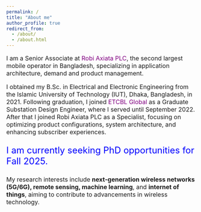 ```yaml
---
permalink: /
title: "About me"
author_profile: true
redirect_from: 
  - /about/
  - /about.html
---
```


<p style="font-size: 16px;">
I am a Senior Associate at <a href="https://www.robi.com.bd/en" style="text-decoration: none; color: purple;">Robi Axiata PLC</a>, the second largest mobile operator in Bangladesh, specializing in application architecture, demand and product management.
</p>
<p style="font-size: 16px;">
I obtained my B.Sc. in Electrical and Electronic Engineering from the Islamic University of Technology (IUT), Dhaka, Bangladesh, in 2021. Following graduation, I joined <a href="https://www.etcblglobal.com/" style="text-decoration: none; color: purple;">ETCBL Global</a> as a Graduate Substation Design Engineer, where I served until September 2022. After that I joined Robi Axiata PLC as a Specialist, focusing on optimizing product configurations, system architecture, and enhancing subscriber experiences.
</p>
<p style="font-size: 24px; color: blue;">
I am currently seeking PhD opportunities for Fall 2025.
</p>
<p style="font-size: 16px;">
My research interests include <strong>next-generation wireless networks (5G/6G), remote sensing, machine learning</strong>, and <strong>internet of things</strong>, aiming to contribute to advancements in wireless technology.
</p>

